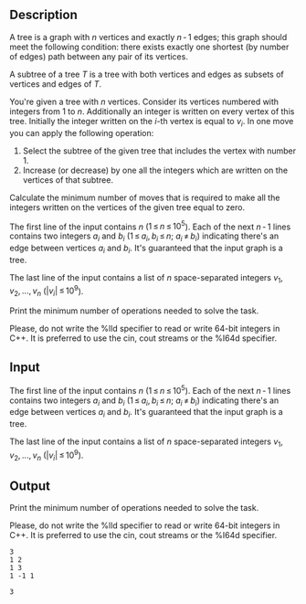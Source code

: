## Description

<div><p>A <span class="tex-font-style-it">tree</span> is a graph with <span class="tex-span"><i>n</i></span> vertices and exactly <span class="tex-span"><i>n</i> - 1</span> edges; this graph should meet the following condition: there exists exactly one shortest (by number of edges) path between any pair of its vertices.</p><p>A <span class="tex-font-style-it">subtree</span> of a tree <span class="tex-span"><i>T</i></span> is a tree with both vertices and edges as subsets of vertices and edges of <span class="tex-span"><i>T</i></span>.</p><p>You're given a tree with <span class="tex-span"><i>n</i></span> vertices. Consider its vertices numbered with integers from 1 to <span class="tex-span"><i>n</i></span>. Additionally an integer is written on every vertex of this tree. Initially the integer written on the <span class="tex-span"><i>i</i></span>-th vertex is equal to <span class="tex-span"><i>v</i><sub class="lower-index"><i>i</i></sub></span>. In one move you can apply the following operation:</p><ol> <li> Select the subtree of the given tree that includes the vertex with number 1. </li><li> Increase (or decrease) by one all the integers which are written on the vertices of that subtree. </li></ol><p>Calculate the minimum number of moves that is required to make all the integers written on the vertices of the given tree equal to zero.</p></div><div class="input-specification"><p>The first line of the input contains <span class="tex-span"><i>n</i></span> (<span class="tex-span">1 ≤ <i>n</i> ≤ 10<sup class="upper-index">5</sup></span>). Each of the next <span class="tex-span"><i>n</i> - 1</span> lines contains two integers <span class="tex-span"><i>a</i><sub class="lower-index"><i>i</i></sub></span> and <span class="tex-span"><i>b</i><sub class="lower-index"><i>i</i></sub></span> (<span class="tex-span">1 ≤ <i>a</i><sub class="lower-index"><i>i</i></sub>, <i>b</i><sub class="lower-index"><i>i</i></sub> ≤ <i>n</i>;&nbsp;<i>a</i><sub class="lower-index"><i>i</i></sub> ≠ <i>b</i><sub class="lower-index"><i>i</i></sub></span>) indicating there's an edge between vertices <span class="tex-span"><i>a</i><sub class="lower-index"><i>i</i></sub></span> and <span class="tex-span"><i>b</i><sub class="lower-index"><i>i</i></sub></span>. It's guaranteed that the input graph is a tree. </p><p>The last line of the input contains a list of <span class="tex-span"><i>n</i></span> space-separated integers <span class="tex-span"><i>v</i><sub class="lower-index">1</sub>, <i>v</i><sub class="lower-index">2</sub>, ..., <i>v</i><sub class="lower-index"><i>n</i></sub></span> (<span class="tex-span">|<i>v</i><sub class="lower-index"><i>i</i></sub>| ≤ 10<sup class="upper-index">9</sup></span>).</p></div><div class="output-specification"><p>Print the minimum number of operations needed to solve the task.</p><p>Please, do not write the <span class="tex-font-style-tt">%lld</span> specifier to read or write 64-bit integers in С++. It is preferred to use the <span class="tex-font-style-tt">cin</span>, <span class="tex-font-style-tt">cout</span> streams or the <span class="tex-font-style-tt">%I64d</span> specifier.</p></div>

## Input

<p>The first line of the input contains <span class="tex-span"><i>n</i></span> (<span class="tex-span">1 ≤ <i>n</i> ≤ 10<sup class="upper-index">5</sup></span>). Each of the next <span class="tex-span"><i>n</i> - 1</span> lines contains two integers <span class="tex-span"><i>a</i><sub class="lower-index"><i>i</i></sub></span> and <span class="tex-span"><i>b</i><sub class="lower-index"><i>i</i></sub></span> (<span class="tex-span">1 ≤ <i>a</i><sub class="lower-index"><i>i</i></sub>, <i>b</i><sub class="lower-index"><i>i</i></sub> ≤ <i>n</i>;&nbsp;<i>a</i><sub class="lower-index"><i>i</i></sub> ≠ <i>b</i><sub class="lower-index"><i>i</i></sub></span>) indicating there's an edge between vertices <span class="tex-span"><i>a</i><sub class="lower-index"><i>i</i></sub></span> and <span class="tex-span"><i>b</i><sub class="lower-index"><i>i</i></sub></span>. It's guaranteed that the input graph is a tree. </p><p>The last line of the input contains a list of <span class="tex-span"><i>n</i></span> space-separated integers <span class="tex-span"><i>v</i><sub class="lower-index">1</sub>, <i>v</i><sub class="lower-index">2</sub>, ..., <i>v</i><sub class="lower-index"><i>n</i></sub></span> (<span class="tex-span">|<i>v</i><sub class="lower-index"><i>i</i></sub>| ≤ 10<sup class="upper-index">9</sup></span>).</p>

## Output

<p>Print the minimum number of operations needed to solve the task.</p><p>Please, do not write the <span class="tex-font-style-tt">%lld</span> specifier to read or write 64-bit integers in С++. It is preferred to use the <span class="tex-font-style-tt">cin</span>, <span class="tex-font-style-tt">cout</span> streams or the <span class="tex-font-style-tt">%I64d</span> specifier.</p>





```input1
3
1 2
1 3
1 -1 1

```




```output1
3

```


